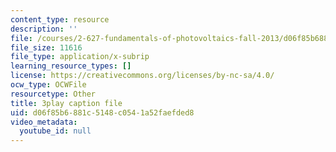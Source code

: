 ```yaml
---
content_type: resource
description: ''
file: /courses/2-627-fundamentals-of-photovoltaics-fall-2013/d06f85b6881c5148c0541a52faefded8_k12GMjtN8aA.srt
file_size: 11616
file_type: application/x-subrip
learning_resource_types: []
license: https://creativecommons.org/licenses/by-nc-sa/4.0/
ocw_type: OCWFile
resourcetype: Other
title: 3play caption file
uid: d06f85b6-881c-5148-c054-1a52faefded8
video_metadata:
  youtube_id: null
---
```

